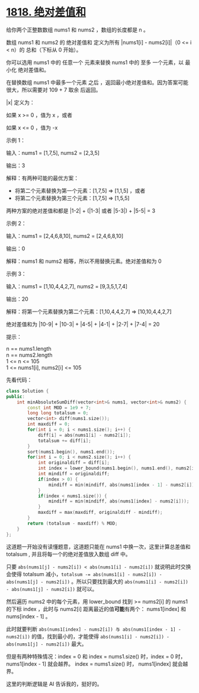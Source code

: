 # [1818. 绝对差值和](https://leetcode.cn/problems/minimum-absolute-sum-difference/description/)
给你两个正整数数组 nums1 和 nums2 ，数组的长度都是 n 。

数组 nums1 和 nums2 的 绝对差值和 定义为所有 |nums1[i] - nums2[i]|（0 <= i < n）的 总和（下标从 0 开始）。

你可以选用 nums1 中的 任意一个 元素来替换 nums1 中的 至多 一个元素，以 最小化 绝对差值和。

在替换数组 nums1 中最多一个元素 之后 ，返回最小绝对差值和。因为答案可能很大，所以需要对 109 + 7 取余 后返回。

|x| 定义为：

如果 x >= 0 ，值为 x ，或者

如果 x <= 0 ，值为 -x
 

示例 1：

输入：nums1 = [1,7,5], nums2 = [2,3,5]

输出：3

解释：有两种可能的最优方案：
- 将第二个元素替换为第一个元素：[1,7,5] => [1,1,5] ，或者
- 将第二个元素替换为第三个元素：[1,7,5] => [1,5,5]

两种方案的绝对差值和都是 |1-2| + (|1-3| 或者 |5-3|) + |5-5| = 3

示例 2：

输入：nums1 = [2,4,6,8,10], nums2 = [2,4,6,8,10]

输出：0

解释：nums1 和 nums2 相等，所以不用替换元素。绝对差值和为 0

示例 3：

输入：nums1 = [1,10,4,4,2,7], nums2 = [9,3,5,1,7,4]

输出：20

解释：将第一个元素替换为第二个元素：[1,10,4,4,2,7] => [10,10,4,4,2,7]

绝对差值和为 |10-9| + |10-3| + |4-5| + |4-1| + |2-7| + |7-4| = 20
 

提示：

n == nums1.length  
n == nums2.length  
1 <= n <= 105  
1 <= nums1[i], nums2[i] <= 105

先看代码：
```cpp
class Solution {
public:
    int minAbsoluteSumDiff(vector<int>& nums1, vector<int>& nums2) {
        const int MOD = 1e9 + 7;
        long long totalsum = 0;
        vector<int> diff(nums1.size());
        int maxdiff = 0;
        for(int i = 0; i < nums1.size(); i++) {
            diff[i] = abs(nums1[i] - nums2[i]);
            totalsum += diff[i];
        }
        sort(nums1.begin(), nums1.end());
        for(int i = 0; i < nums2.size(); i++) {
            int originaldiff = diff[i];
            int index = lower_bound(nums1.begin(), nums1.end(), nums2[i]) - nums1.begin();
            int mindiff = originaldiff;
            if(index > 0) {
                mindiff = min(mindiff, abs(nums1[index - 1] - nums2[i]));
            }
            if(index < nums1.size()) {
                mindiff = min(mindiff, abs(nums1[index] - nums2[i]));
            }
            maxdiff = max(maxdiff, originaldiff - mindiff);
        }
        return (totalsum - maxdiff) % MOD;
    }
};
```
这道题一开始没有读懂题意，这道题只能在 nums1 中换一次，这里计算总差值和 totalsum , 并且将每一个的绝对差值放入数组 diff 中。

只要 ` abs(nums1[j] - nums2[i]) < abs(nums1[i] - nums2[i]) ` 就说明此时交换会使得 totalsum 减小，` totalsum -= abs(nums1[i] - nums2[i]) - abs(nums1[j] - nums2[i]) ` 。所以只要找到最大的 ` abs(nums1[i] - nums2[i]) - abs(nums1[j] - nums2[i]) ` 就可以。

然后遍历 nums2 中的每个元素，用 lower_bound 找到 >= nums2[i] 的 nums1 的下标 index ，此时与 nums2[i] 距离最近的值**可能**有两个： nums1[index] 和 nums[index - 1] 。

此时就要判断 ` abs(nums1[index] - nums2[i]) 与 abs(nums1[index - 1] - nums2[i]) ` 的值，找到最小的，才能使得 ` abs(nums1[i] - nums2[i]) - abs(nums1[j] - nums2[i]) ` 最大。

但是有两种特殊情况：index = 0 和 index = nums1.size() 时，index = 0 时， nums1[index - 1] 就会越界。 index = nums1.size() 时， nums1[index] 就会越界。

这里的判断逻辑是 AI 告诉我的，挺好的。
